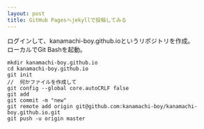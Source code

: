 ```yaml
---
layout: post
title: GitHub Pagesへjekyllで投稿してみる
---
```


ログインして、kanamachi-boy.github.ioというリポジトリを作成。  
ローカルでGit Bashを起動。  
```
mkdir kanamachi-boy.github.io
cd kanamachi-boy.github.io
git init
//	何かファイルを作成して
git config --global core.autoCRLF false
git add
git commit -m "new"
git remote add origin git@github.com:kanamachi-boy/kanamachi-boy.github.io.git
git push -u origin master
```







